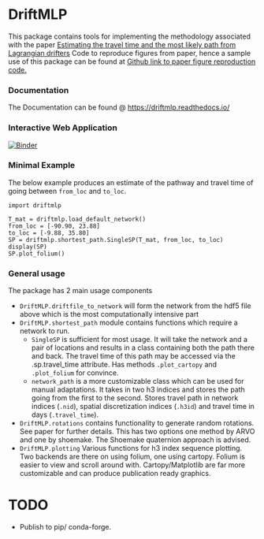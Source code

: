 # DriftMLP 
This package contains tools for implementing the methodology associated with the paper [Estimating the travel time and the most likely path from Lagrangian drifters](https://arxiv.org/abs/2002.07774)
Code to reproduce figures from paper, hence a sample use of this package can be found at [Github link to paper figure reproduction code.](https://github.com/MikeOMa/MLTravelTimesFigures)

### Documentation 
The Documentation can be found @ https://driftmlp.readthedocs.io/ 

### Interactive Web Application

[![Binder](https://mybinder.org/badge_logo.svg)](https://mybinder.org/v2/gh/MikeOMa/DriftMLP_Interactive_Notebook.git/HEAD?filepath=interactive.ipynb)

### Minimal Example
The below example produces an estimate of the pathway and travel time of going between `from_loc` and `to_loc`. 

```angular2html
import driftmlp

T_mat = driftmlp.load_default_network()
from_loc = [-90.90, 23.88]
to_loc = [-9.88, 35.80] 
SP = driftmlp.shortest_path.SingleSP(T_mat, from_loc, to_loc)
display(SP)
SP.plot_folium()
```
### General usage
The package has 2 main usage components

- `DriftMLP.driftfile_to_network` will form the network from the hdf5 file above which is the most computationally intensive part
- `DriftMLP.shortest_path` module contains functions which require a network to run.
    - `SingleSP` is sufficient for most usage. It will take the network and a pair of locations and results in a class containing both the path there and back. The travel time of this path may be accessed via the .sp.travel_time attribute. Has methods `.plot_cartopy` and `.plot_folium` for convince. 
    - `network_path` is a more customizable class which can be used for manual adaptations. It takes in two h3 indices and stores the path going from the first to the second. Stores travel path in network indices (`.nid`), spatial discretization indices (`.h3id`) and travel time in days (`.travel_time`).
- `DriftMLP.rotations` contains functionality to generate random rotations. See paper for further details. This has two options one method by ARVO and one by shoemake. The Shoemake quaternion approach is advised.
- `DriftMLP.plotting` Various functions for h3 index sequence plotting. Two backends are there on using folium, one using cartopy. Folium is easier to view and scroll around with. Cartopy/Matplotlib are far more customizable and can produce publication ready graphics.

# TODO

- Publish to pip/ conda-forge.

